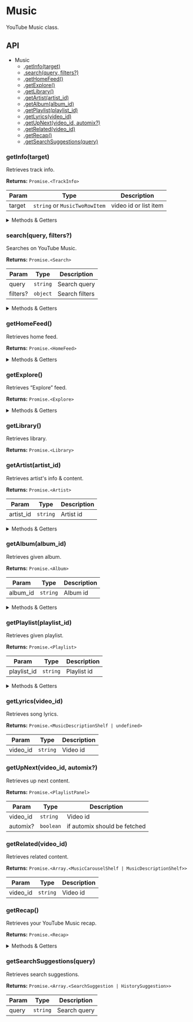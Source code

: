 # Music

YouTube Music class.

## API

- Music
  - [.getInfo(target)](#getinfo)
  - [.search(query, filters?)](#search)
  - [.getHomeFeed()](#gethomefeed)
  - [.getExplore()](#getexplore)
  - [.getLibrary()](#getlibrary)
  - [.getArtist(artist_id)](#getartist)
  - [.getAlbum(album_id)](#getalbum)
  - [.getPlaylist(playlist_id)](#getplaylist)
  - [.getLyrics(video_id)](#getlyrics)
  - [.getUpNext(video_id, automix?)](#getupnext)
  - [.getRelated(video_id)](#getrelated)
  - [.getRecap()](#getrecap)
  - [.getSearchSuggestions(query)](#getsearchsuggestions)

<a name="getinfo"></a>

### getInfo(target)

Retrieves track info.

**Returns:** `Promise.<TrackInfo>`

| Param  | Type                          | Description           |
| ------ | ----------------------------- | --------------------- |
| target | `string` or `MusicTwoRowItem` | video id or list item |

<details>
<summary>Methods & Getters</summary>
<p>

- `<info>#getTab(title)`
  - Retrieves contents of the given tab.

- `<info>#getUpNext(automix?)`
  - Retrieves up next.

- `<info>#getRelated()`
  - Retrieves related content.

- `<info>#getLyrics()`
  - Retrieves song lyrics.

- `<info>#available_tabs`
  - Returns available tabs.

</p>
</details>

<a name="search"></a>

### search(query, filters?)

Searches on YouTube Music.

**Returns:** `Promise.<Search>`

| Param    | Type     | Description    |
| -------- | -------- | -------------- |
| query    | `string` | Search query   |
| filters? | `object` | Search filters |

<details>
<summary>Methods & Getters</summary>
<p>

- `<search>#getMore(shelf)`
  - Equivalent to clicking on the shelf to load more items.

- `<search>#getContinuation()`
  - Retrieves continuation, only works for individual sections or filtered
    results.

- `<search>#selectFilter(name)`
  - Applies given filter to the search.

- `<search>#has_continuation`
  - Checks if continuation is available.

- `<search>#filters`
  - Returns available filters.

- `<search>#songs`
  - Returns songs shelf.

- `<search>#videos`
  - Returns videos shelf.

- `<search>#albums`
  - Returns albums shelf.

- `<search>#artists`
  - Returns artists shelf.

- `<search>#playlists`
  - Returns songs shelf.

- `<search>#page`
  - Returns original InnerTube response (sanitized).

</p>
</details>

<a name="gethomefeed"></a>

### getHomeFeed()

Retrieves home feed.

**Returns:** `Promise.<HomeFeed>`

<details>
<summary>Methods & Getters</summary>
<p>

- `<homefeed>#getContinuation()`
  - Retrieves continuation, only works for individual sections or filtered
    results.

- `<homefeed>#has_continuation`
  - Checks if continuation is available.

- `<homefeed>#page`
  - Returns original InnerTube response (sanitized).

</p>
</details>

<a name="getexplore"></a>

### getExplore()

Retrieves “Explore” feed.

**Returns:** `Promise.<Explore>`

<details>
<summary>Methods & Getters</summary>
<p>

- `<explore>#page`
  - Returns original InnerTube response (sanitized).

</p>
</details>

<a name="getlibrary"></a>

### getLibrary()

Retrieves library.

**Returns:** `Promise.<Library>`

<!-- TODO: document Library's methods and getters. -->

<a name="getartist"></a>

### getArtist(artist_id)

Retrieves artist's info & content.

**Returns:** `Promise.<Artist>`

| Param     | Type     | Description |
| --------- | -------- | ----------- |
| artist_id | `string` | Artist id   |

<details>
<summary>Methods & Getters</summary>
<p>

- `<artist>#page`
  - Returns original InnerTube response (sanitized).

</p>
</details>

<a name="getalbum"></a>

### getAlbum(album_id)

Retrieves given album.

**Returns:** `Promise.<Album>`

| Param    | Type     | Description |
| -------- | -------- | ----------- |
| album_id | `string` | Album id    |

<details>
<summary>Methods & Getters</summary>
<p>

- `<album>#page`
  - Returns original InnerTube response (sanitized).

</p>
</details>

<a name="getplaylist"></a>

### getPlaylist(playlist_id)

Retrieves given playlist.

**Returns:** `Promise.<Playlist>`

| Param       | Type     | Description |
| ----------- | -------- | ----------- |
| playlist_id | `string` | Playlist id |

<details>
<summary>Methods & Getters</summary>
<p>

- `<playlist>#getRelated()`
  - Retrieves related playlists.

- `<playlist>#getSuggestions()`
  - Retrieves playlist suggestions.

- `<playlist>#getContinuation()`
  - Retrieves continuation.

- `<playlist>#has_continuation`
  - Checks if continuation is available.

- `<playlist>#page`
  - Returns original InnerTube response (sanitized).

</p>
</details>

<a name="getlyrics"></a>

### getLyrics(video_id)

Retrieves song lyrics.

**Returns:** `Promise.<MusicDescriptionShelf | undefined>`

| Param    | Type     | Description |
| -------- | -------- | ----------- |
| video_id | `string` | Video id    |

<a name="getupnext"></a>

### getUpNext(video_id, automix?)

Retrieves up next content.

**Returns:** `Promise.<PlaylistPanel>`

| Param    | Type      | Description                  |
| -------- | --------- | ---------------------------- |
| video_id | `string`  | Video id                     |
| automix? | `boolean` | if automix should be fetched |

<a name="getrelated"></a>

### getRelated(video_id)

Retrieves related content.

**Returns:** `Promise.<Array.<MusicCarouselShelf | MusicDescriptionShelf>>`

| Param    | Type     | Description |
| -------- | -------- | ----------- |
| video_id | `string` | Video id    |

<a name="getrecap"></a>

### getRecap()

Retrieves your YouTube Music recap.

**Returns:** `Promise.<Recap>`

<details>
<summary>Methods & Getters</summary>
<p>

- `<recap>#getPlaylist()`
  - Retrieves recap playlist.

- `<recap>#page`
  - Returns original InnerTube response (sanitized).

</p>
</details>

<a name="getsearchsuggestions"></a>

### getSearchSuggestions(query)

Retrieves search suggestions.

**Returns:** `Promise.<Array.<SearchSuggestion | HistorySuggestion>>`

| Param | Type     | Description  |
| ----- | -------- | ------------ |
| query | `string` | Search query |
